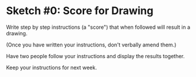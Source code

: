 # Sketch #0: Score for Drawing

Write step by step instructions (a "score") that when followed will result in a drawing.

(Once you have written your instructions, don't verbally amend them.)

Have two people follow your instructions and display the results together.

Keep your instructions for next week.

